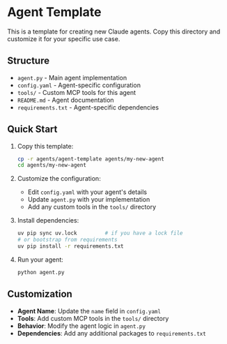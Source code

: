 # Agent Template

This is a template for creating new Claude agents. Copy this directory and customize it for your specific use case.

## Structure

- `agent.py` - Main agent implementation
- `config.yaml` - Agent-specific configuration
- `tools/` - Custom MCP tools for this agent
- `README.md` - Agent documentation
- `requirements.txt` - Agent-specific dependencies

## Quick Start

1. Copy this template:
   ```bash
   cp -r agents/agent-template agents/my-new-agent
   cd agents/my-new-agent
   ```

2. Customize the configuration:
   - Edit `config.yaml` with your agent's details
   - Update `agent.py` with your implementation
   - Add any custom tools in the `tools/` directory

3. Install dependencies:
   ```bash
   uv pip sync uv.lock         # if you have a lock file
   # or bootstrap from requirements
   uv pip install -r requirements.txt
   ```

4. Run your agent:
   ```bash
   python agent.py
   ```

## Customization

- **Agent Name**: Update the `name` field in `config.yaml`
- **Tools**: Add custom MCP tools in the `tools/` directory
- **Behavior**: Modify the agent logic in `agent.py`
- **Dependencies**: Add any additional packages to `requirements.txt`
